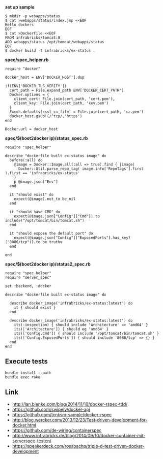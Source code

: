 

**set up sample**

```
$ mkdir -p webapps/status
$ cat >webapps/status/index.jsp <<EOF
Hello dockers
EOF
$ cat >Dockerfile <<EOF
FROM infrabricks/tomcat:8
ADD webapps/status /opt/tomcat/webapps/status
EOF
$ docker build -t infrabricks/ex-status .
```

**spec/spec_helper.rb**

```
require "docker"

docker_host = ENV['DOCKER_HOST'].dup

if(ENV['DOCKER_TLS_VERIFY'])
  cert_path = File.expand_path ENV['DOCKER_CERT_PATH']
  Docker.options = {
    client_cert: File.join(cert_path, 'cert.pem'),
    client_key: File.join(cert_path, 'key.pem')
  }
  Excon.defaults[:ssl_ca_file] = File.join(cert_path, 'ca.pem')
  docker_host.gsub!(/^tcp/,'https')
end

Docker.url = docker_host
```

**spec/$(boot2docker ip)/status_spec.rb**


```
require "spec_helper"

describe "dockerfile built ex-status image" do
  before(:all) do
    @image = Docker::Image.all(:all => true).find { |image|
      Docker::Util.parse_repo_tag( image.info['RepoTags'].first ).first == 'infrabricks/ex-status'
    }
    p @image.json["Env"]
  end

  it "should exist" do
    expect(@image).not_to be_nil
  end

  it "should have CMD" do
    expect(@image.json["Config"]["Cmd"]).to include("/opt/tomcat/bin/tomcat.sh")
  end

  it "should expose the default port" do
    expect(@image.json["Config"]["ExposedPorts"].has_key?("8080/tcp")).to be_truthy
  end

end
```

**spec/$(boot2docker ip)/status2_spec.rb**

```
require "spec_helper"
require "server_spec"

set :backend, :docker

describe "dockerfile built ex-status image" do

  describe docker_image('infrabricks/ex-status:latest') do
    it { should exist }
  end

  describe docker_image('infrabricks/ex-status:latest') do
    its(:inspection) { should include 'Architecture' => 'amd64' }
    its(['Architecture']) { should eq 'amd64' }
    its(['Config.Cmd']) { should include '/opt/tomcat/bin/tomcat.sh' }
    its(['Config.ExposedPorts']) { should include '8080/tcp' => {} }
  end
end
```

## Execute tests

```
bundle install --path
bundle exec rake
```

## Link

* http://ian.blenke.com/blog/2014/11/10/docker-rspec-tdd/
* https://github.com/swipely/docker-api
* https://github.com/tcnksm-sample/docker-rspec
* http://blog.wercker.com/2013/12/23/Test-driven-development-for-docker.html
* https://github.com/de-wiring/containerspec
* http://www.infrabricks.de/blog/2014/09/10/docker-container-mit-serverspec-testen/
* https://speakerdeck.com/rossbachp/triple-d-test-driven-docker-development
